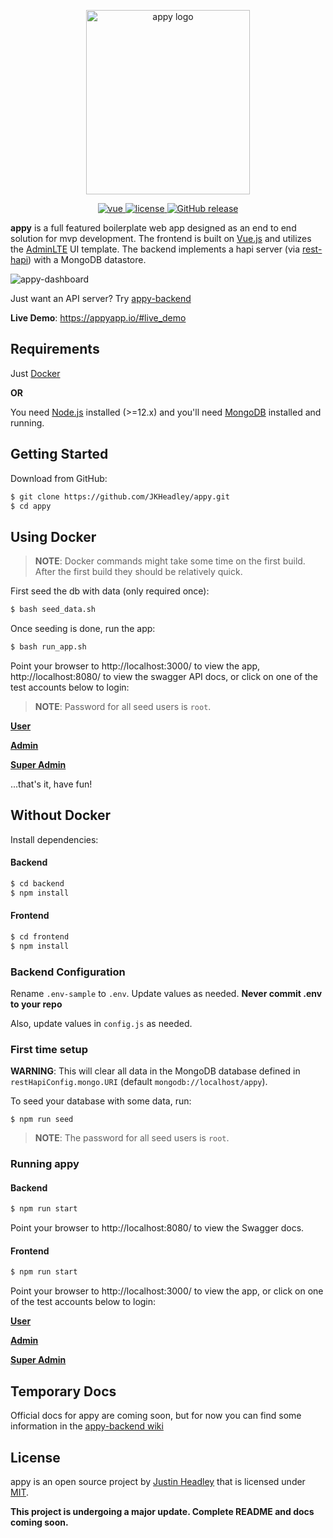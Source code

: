 <p align="center"><a href="https://appyapp.io" target="_blank" rel="noopener noreferrer"><img width="262" height="295" src="https://user-images.githubusercontent.com/12631935/39099920-eaab3d3e-4636-11e8-9955-b53be05e1c13.png" alt="appy logo"></a></p>

<p align="center">
  <a href="https://github.com/vuejs/vue">
    <img src="https://img.shields.io/badge/vue-2.5.16-brightgreen.svg" alt="vue">
  </a>
  <a href="https://github.com/JKHeadley/appy/blob/master/LICENSE.txt">
    <img src="https://img.shields.io/github/license/mashape/apistatus.svg" alt="license">
  </a>
  <a href="https://github.com/JKHeadley/appy/releases">
    <img src="https://img.shields.io/github/release/JKHeadley/appy/all.svg" alt="GitHub release">
  </a>
</p>

**appy** is a full featured boilerplate web app designed as an end to end solution for mvp development. The frontend is built on [Vue.js](https://vuejs.org) and utilizes the [AdminLTE](https://almsaeedstudio.com) UI template. The backend implements a hapi server (via [rest-hapi](https://github.com/JKHeadley/rest-hapi)) with a MongoDB datastore. 

![appy-dashboard](https://user-images.githubusercontent.com/12631935/39155220-f691c77e-4705-11e8-9b83-2129a07c6d35.png)

Just want an API server? Try [appy-backend](https://github.com/JKHeadley/appy-backend)

**Live Demo**: https://appyapp.io/#live_demo

## Requirements

Just [Docker](https://docs.docker.com/install)

**OR**

You need [Node.js](https://nodejs.org/en/) installed (>=12.x) and you'll need [MongoDB](https://docs.mongodb.com/manual/installation/) installed and running.


## Getting Started

Download from GitHub:

```bash
$ git clone https://github.com/JKHeadley/appy.git
$ cd appy
```

## Using Docker

> **NOTE**: Docker commands might take some time on the first build. After the first build they should be relatively quick.

First seed the db with data (only required once):

```bash
$ bash seed_data.sh
```
 
Once seeding is done, run the app:

```bash
$ bash run_app.sh
```

Point your browser to http://localhost:3000/ to view the app, http://localhost:8080/ to view the swagger API docs, or click on one of the test accounts below to login:

> **NOTE**: Password for all seed users is `root`.

**<a href="http://localhost:3000/login?email=test@user.com&password=root" target="_blank">User</a>**

**<a href="http://localhost:3000/login?email=test@admin.com&password=root" target="_blank">Admin</a>**

**<a href="http://localhost:3000/login?email=test@superadmin.com&password=root" target="_blank">Super Admin</a>**


...that's it, have fun!

## Without Docker

Install dependencies:

#### Backend

``` bash
$ cd backend
$ npm install
```

#### Frontend

``` bash
$ cd frontend
$ npm install
```

### Backend Configuration
Rename `.env-sample` to `.env`. Update values as needed. **Never commit .env to your repo**

Also, update values in `config.js` as needed.

### First time setup
**WARNING**: This will clear all data in the MongoDB database defined in ``restHapiConfig.mongo.URI`` (default ``mongodb://localhost/appy``).

To seed your database with some data, run:

```
$ npm run seed
```

> **NOTE**: The password for all seed users is ``root``.

### Running appy

#### Backend

``` bash
$ npm run start
```

Point your browser to http://localhost:8080/ to view the Swagger docs.

#### Frontend

``` bash
$ npm run start
```

Point your browser to http://localhost:3000/ to view the app, or click on one of the test accounts below to login:

**<a href="http://localhost:3000/login?email=test@user.com&password=root" target="_blank">User</a>**

**<a href="http://localhost:3000/login?email=test@admin.com&password=root" target="_blank">Admin</a>**

**<a href="http://localhost:3000/login?email=test@superadmin.com&password=root" target="_blank">Super Admin</a>**

## Temporary Docs
Official docs for appy are coming soon, but for now you can find some information in the [appy-backend wiki](https://github.com/JKHeadley/appy-backend/wiki)

License
-------
appy is an open source project by [Justin Headley](http://justinheadley.com) that is licensed under [MIT](http://opensource.org/licenses/MIT).

**This project is undergoing a major update. Complete README and docs coming soon.**

